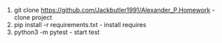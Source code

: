 1. git clone https://github.com/Jackbutler1991/Alexander_P.Homework - clone project
2. pip install -r requirements.txt - install requires
3. python3 -m pytest - start test